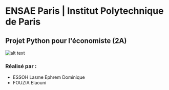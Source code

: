 # ENSAE Paris | Institut Polytechnique de Paris

## Projet Python pour l'économiste (2A)

![alt text](https://fr.wikipedia.org/wiki/Fichier:LOGO-ENSAE.png)

### Réalisé par : 

* ESSOH Lasme Ephrem Dominique
* FOUZIA Elaouni
